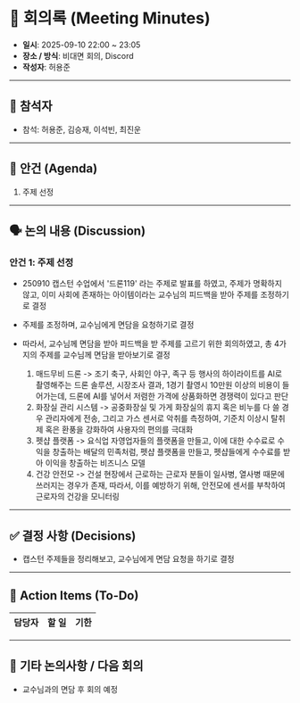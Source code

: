 # 📝 회의록 (Meeting Minutes)

- **일시**: 2025-09-10 22:00 ~ 23:05
- **장소 / 방식**: 비대면 회의, Discord
- **작성자**: 허용준

---

## 👥 참석자
- 참석: 허용준, 김승재, 이석빈, 최진운

---

## 📌 안건 (Agenda)
1. 주제 선정

---

## 🗣️ 논의 내용 (Discussion)
### 안건 1: 주제 선정
- 250910 캡스턴 수업에서 '드론119' 라는 주제로 발표를 하였고, 주제가 명확하지 않고, 이미 사회에 존재하는 아이템이라는 교수님의 피드백을 받아 주제를 조정하기로 결정
- 주제를 조정하며, 교수님에게 면담을 요청하기로 결정
- 따라서, 교수님께 면담을 받아 피드백을 받 주제를 고르기 위한 회의하였고, 총 4가지의 주제를 교수님께 면담을 받아보기로 결정

  1. 매드무비 드론 -> 조기 축구, 사회인 야구, 족구 등 행사의 하이라이트를 AI로 촬영해주는 드론 솔루션, 시장조사 결과, 1경기 촬영시 10만원 이상의 비용이 들어가는데, 드론에 AI를 넣어서 저렴한 가격에 상품화하면 경쟁력이 있다고 판단
  2. 화장실 관리 시스템 -> 공중화장실 및 가게 화장실의 휴지 혹은 비누를 다 쓸 경우 관리자에게 전송, 그리고 가스 센서로 악취를 측정하여, 기준치 이상시 탈취제 혹은 환풍을 강화하여 사용자의 편의를 극대화 
  3. 펫샵 플랫폼 -> 요식업 자영업자들의 플랫폼을 만들고, 이에 대한 수수료로 수익을 창출하는 배달의 민족처럼, 펫샵 플랫폼을 만들고, 펫샵들에게 수수료를 받아 이익을 창출하는 비즈니스 모델
  4. 건강 안전모 -> 건설 현장에서 근로하는 근로자 분들이 일사병, 열사병 때문에 쓰러지는 경우가 존재, 따라서, 이를 예방하기 위해, 안전모에 센서를 부착하여 근로자의 건강을 모니터링
---

## ✅ 결정 사항 (Decisions)
- 캡스턴 주제들을 정리해보고, 교수님에게 면담 요청을 하기로 결정

---

## 🚀 Action Items (To-Do)
| 담당자 | 할 일 | 기한 |
|--------|--------|------|

---

## 📌 기타 논의사항 / 다음 회의
- 교수님과의 면담 후 회의 예정
